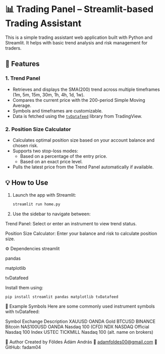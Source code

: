 # 📊 Trading Panel – Streamlit-based Trading Assistant

This is a simple trading assistant web application built with Python and Streamlit. It helps with basic trend analysis and risk management for traders.

## 🔧 Features

### 1. **Trend Panel**
- Retrieves and displays the SMA(200) trend across multiple timeframes (1m, 5m, 15m, 30m, 1h, 4h, 1d, 1w).
- Compares the current price with the 200-period Simple Moving Average.
- Symbols and timeframes are customizable.
- Data is fetched using the [`tvDatafeed`](https://github.com/StreamAlpha/tvdatafeed) library from TradingView.

### 2. **Position Size Calculator**
- Calculates optimal position size based on your account balance and chosen risk.
- Supports two stop-loss modes:
  - Based on a percentage of the entry price.
  - Based on an exact price level.
- Pulls the latest price from the Trend Panel automatically if available.

## 💡 How to Use

1. Launch the app with Streamlit:
   ```bash
   streamlit run home.py
2. Use the sidebar to navigate between:

Trend Panel: Select or enter an instrument to view trend status.

Position Size Calculator: Enter your balance and risk to calculate position size.

⚙️ Dependencies
streamlit

pandas

matplotlib

tvDatafeed

Install them using:
```
pip install streamlit pandas matplotlib tvDatafeed
```

📎 Example Symbols
Here are some commonly used instrument symbols with tvDatafeed:

Symbol	Exchange	Description
XAUUSD	OANDA	Gold
BTCUSD	BINANCE	Bitcoin
NAS100USD	OANDA	Nasdaq 100 (CFD)
NDX	NASDAQ	Official Nasdaq 100 Index
USTEC	TICKMILL	Nasdaq 100 (alt. name on brokers)

🧠 Author
Created by Földes Ádám András
📧 adamfoldes00@gmail.com
🐙 GitHub: fadam04


